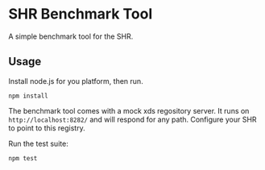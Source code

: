 SHR Benchmark Tool
==================

A simple benchmark tool for the SHR.

Usage
-----

Install node.js for you platform, then run.

`npm install`

The benchmark tool comes with a mock xds regository server. It runs on `http://localhost:8282/` and will respond for any path. Configure your SHR to point to this registry.

Run the test suite:

`npm test`
